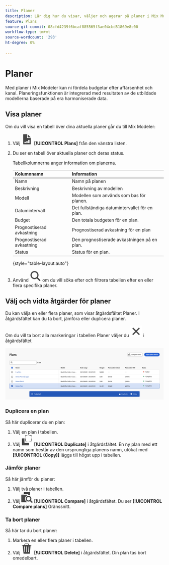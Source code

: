 ```yaml
---
title: Planer
description: Lär dig hur du visar, väljer och agerar på planer i Mix Modeler.
feature: Plans
source-git-commit: 08cfd4239f6bcaf885565f3ae04cbd51869e8c00
workflow-type: tm+mt
source-wordcount: '293'
ht-degree: 0%

---
```



# Planer

Med planer i Mix Modeler kan ni fördela budgetar efter affärsenhet och kanal. Planeringsfunktionen är integrerad med resultaten av de utbildade modellerna baserade på era harmoniserade data.


## Visa planer

Om du vill visa en tabell över dina aktuella planer går du till Mix Modeler:

1. Välj ![](../assets/icons/FileChart.svg) **[!UICONTROL Plans]** från den vänstra listen.

1. Du ser en tabell över aktuella planer och deras status.

   Tabellkolumnerna anger information om planerna.

   | Kolumnnamn | Information |
   |---|---|
   | Namn | Namn på planen |
   | Beskrivning | Beskrivning av modellen |
   | Modell | Modellen som används som bas för planen. |
   | Datumintervall | Det fullständiga datumintervallet för en plan. |
   | Budget | Den totala budgeten för en plan. |
   | Prognostiserad avkastning | Prognostiserad avkastning för en plan |
   | Prognostiserad avkastning | Den prognostiserade avkastningen på en plan. |
   | Status | Status för en plan. |

   {style="table-layout:auto"}

1. Använd ![Sök](../assets/icons/Search.svg) om du vill söka efter och filtrera tabellen efter en eller flera specifika planer.


## Välj och vidta åtgärder för planer

Du kan välja en eller flera planer, som visar åtgärdsfältet Planer. I åtgärdsfältet kan du ta bort, jämföra eller duplicera planer.

Om du vill ta bort alla markeringar i tabellen Planer väljer du ![Stäng](../assets/icons/Close.svg) i åtgärdsfältet

![Åtgärdsfältet Planer](../assets/plans-action-bar.png)

### Duplicera en plan

Så här duplicerar du en plan:

1. Välj en plan i tabellen.
1. Välj ![Kopiera](../assets/icons/Copy.svg) **[!UICONTROL Duplicate]** i åtgärdsfältet. En ny plan med ett namn som består av den ursprungliga planens namn, utökat med **[!UICONTROL (Copy)]** läggs till högst upp i tabellen.

### Jämför planer

Så här jämför du planer:

1. Välj två planer i tabellen.
1. Välj ![Jämför](../assets/icons/Compare.svg) **[!UICONTROL Compare]** i åtgärdsfältet. Du ser **[!UICONTROL Compare plans]** Gränssnitt.


### Ta bort planer

Så här tar du bort planer:

1. Markera en eller flera planer i tabellen.
1. Välj ![Ta bort](../assets/icons/Delete.svg) **[!UICONTROL Delete]** i åtgärdsfältet. Din plan tas bort omedelbart.




